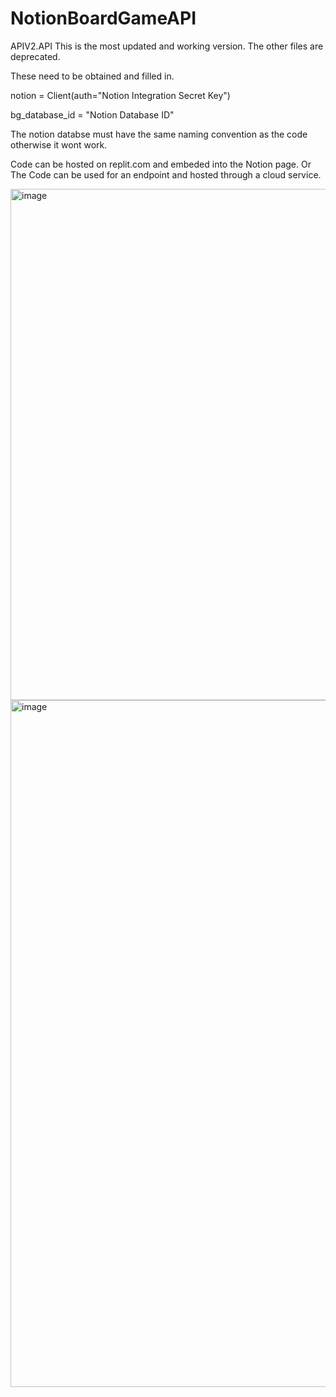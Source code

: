 # NotionBoardGameAPI

APIV2.API
This is the most updated and working version. The other files are deprecated.

These need to be obtained and filled in.

notion = Client(auth="Notion Integration Secret Key")

bg_database_id = "Notion Database ID"

The notion databse must have the same naming convention as the code otherwise it wont work.

Code can be hosted on replit.com and embeded into the Notion page.
Or
The Code can be used for an endpoint and hosted through a cloud service.

<img width="818" alt="image" src="https://user-images.githubusercontent.com/58492143/227608400-5b284eca-9ced-427e-a4dc-a8bf2dc8ad0e.png">
<img width="1099" alt="image" src="https://user-images.githubusercontent.com/58492143/227608488-b9b3f5a2-16aa-4127-9a68-b324a7e8d3d0.png">

